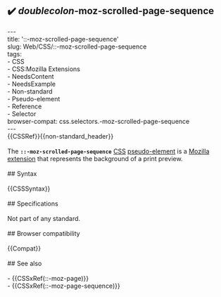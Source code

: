 ## ✔️ _doublecolon_-moz-scrolled-page-sequence 
 ---<br/>title: '::-moz-scrolled-page-sequence'<br/>slug: Web/CSS/::-moz-scrolled-page-sequence<br/>tags:<br/>  - CSS<br/>  - CSS:Mozilla Extensions<br/>  - NeedsContent<br/>  - NeedsExample<br/>  - Non-standard<br/>  - Pseudo-element<br/>  - Reference<br/>  - Selector<br/>browser-compat: css.selectors.-moz-scrolled-page-sequence<br/>---<br/>{{CSSRef}}{{non-standard_header}}<br/><br/>The **`::-moz-scrolled-page-sequence`** [CSS](/en-US/docs/Web/CSS) [pseudo-element](/en-US/docs/Web/CSS/Pseudo-elements) is a [Mozilla extension](/en-US/docs/Web/CSS/Mozilla_Extensions) that represents the background of a print preview.<br/><br/>## Syntax<br/><br/>{{CSSSyntax}}<br/><br/>## Specifications<br/><br/>Not part of any standard.<br/><br/>## Browser compatibility<br/><br/>{{Compat}}<br/><br/>## See also<br/><br/>- {{CSSxRef(::-moz-page)}}<br/>- {{CSSxRef(::-moz-page-sequence)}}<br/>